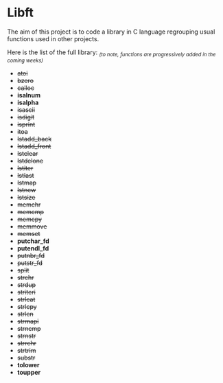 # Libft
The aim of this project is to code a library in C language regrouping usual functions used in other projects.

Here is the list of the full library:
_<sub>(to note, functions are progressively added in the coming weeks)</sub>_

- ~~atoi~~
- ~~bzero~~
- ~~calloc~~
- **isalnum**
- **isalpha**
- ~~isascii~~
- ~~isdigit~~
- ~~isprint~~
- ~~itoa~~
- ~~lstadd_back~~
- ~~lstadd_front~~
- ~~lstclear~~
- ~~lstdelone~~
- ~~lstiter~~
- ~~lstlast~~
- ~~lstmap~~
- ~~lstnew~~
- ~~lstsize~~
- ~~memchr~~
- ~~memcmp~~
- ~~memcpy~~
- ~~memmove~~
- ~~memset~~
- **putchar_fd**
- **putendl_fd**
- ~~putnbr_fd~~
- ~~putstr_fd~~
- ~~split~~
- ~~strchr~~
- ~~strdup~~
- ~~striteri~~
- ~~strlcat~~
- ~~strlcpy~~
- ~~strlen~~
- ~~strmapi~~
- ~~strncmp~~
- ~~strnstr~~
- ~~strrchr~~
- ~~strtrim~~
- ~~substr~~
- **tolower**
- **toupper**
